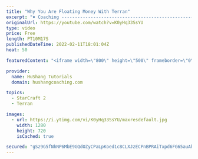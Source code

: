```yaml
---
title: "Why You Are Floating Money With Terran"
excerpt: "♦ Coaching -------------------------------------------------------------------------- Website: https://www.hushangcoaching.com  Interested in Starcraft lessons? Check out my website! I would love to help you improve and reach your goals. I've been coaching for several years and I have 5+ GM students"
originalUrl: https://youtube.com/watch?v=K0yHq33SsYU
type: video
price: Free
length: PT10M17S
publishedDateTime: 2022-02-11T18:01:04Z
heat: 50

featuredContent: "<iframe width=\"800\" height=\"500\" frameborder=\"0\" src=\"https://www.youtube.com/embed/K0yHq33SsYU\" allow=\"accelerometer; autoplay; encrypted-media; gyroscope; picture-in-picture\" allowfullscreen></iframe>"

provider:
  name: HuShang Tutorials
  domain: hushangcoaching.com

topics:
  - StarCraft 2
  - Terran

images:
  - url: https://i.ytimg.com/vi/K0yHq33SsYU/maxresdefault.jpg
    width: 1280
    height: 720
    isCached: true

secured: "gSz9G5fNhNP6MbE9GQdOZyCPaLpKoed1c8CLXJzECPnBPRAiTxpd6FG65auAk6YIsKmBJMVEFQEnMa6gVNxVRD0/s4nk+rlgVFu/adNR6j1VRKvYB43m8IqivpcTM+uuEpzsavItiUuJ1RdU+Hdc2aAPBKiODjEWPBiqI9WmUDIPWLQ8nqnHs7TvZBngjm5++Lj2+gyyHIomPeKdPxJ+G/12ttfCkPhvYB29Bx0sBhOeXdYHUwtpLu6K3RCKEcO+zYPA/+H/8z9F3BMBdNZcHjlJQU3APw5nv9e8gi7c2I2Obg8G812Zdn7HvR65MshtYA32AyVT+/OaHrqvHCiRVyNa12qwOz4116bA8NVu8CNoFkfjJokC3MNTikXEeOYB6XDy1RtnbxZWtlAamK+/3VjVY1vA9lHtWH4wobr1P1g=;UtL5H6fW0qn846FCPvjrYQ=="
---
```


